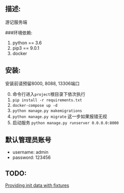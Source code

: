 ## 描述:

游记服务端

###环境依赖:

1. python == 3.6
2. pip3 == 9.0.1
3. docker

## 安装:
安装前请预留8000, 8088, 13306端口

0.  命令行进入`project`根目录下依次执行
1.  `pip install -r requirements.txt`
2.  `docker-compose up -d`
3.  `python manage.py makemigrations`
4.  `python manage.py migrate` 这一步如果报错无视
5.  启动服务 `python manage.py runserver 0.0.0.0:8000`

## 默认管理员账号

* username: admin
* password: 123456

## TODO:
[Providing init data with fixtures](https://docs.djangoproject.com/en/1.10/howto/initial-data/)


